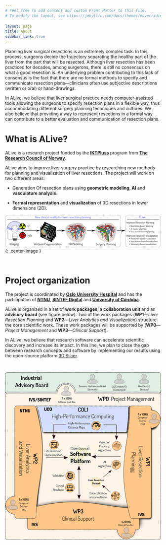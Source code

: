 ```yaml
---
# Feel free to add content and custom Front Matter to this file.
# To modify the layout, see https://jekyllrb.com/docs/themes/#overriding-theme-defaults

layout: page
title: About
sidebar_link: true
---
```


Planning liver surgical resections is an extremely complex task. In this
process, surgeons decide the trajectory separating the healthy part of the liver
from the part that will be resected. Although liver resection has been practiced
for decades, among surgerons, there is still no consensus on what a good
resection is. An underlying problem contributing to this lack of consensus is
the fact that there are no formal methods to specify and communicate resection
plsns—clinicians often use subjective descriptions (written or oral) or
hand-drawings.

In ALive, we believe that liver surgical practice needs computer-assisted tools
allowing the surgeons to specify resection plans in a flexible way, thus
accommodating different surgery planning techniques and cultures. We also
believe that providing a way to represent resections in a formal way can
contribute to a better evaluation and communication of resection plans.


# What is ALive?

ALive is a research project funded by the
[**IKTPluss**](https://www.forskningsradet.no/en/about-the-research-council/programmes/iktpluss/)
program from [**The Research Council of
Norway**](https://www.forskningsradet.no/en/).

ALive aims to improve liver surgery practice by researching new methods
for planning and visualization of liver resections. The project will
work on two different areas:

* Generation Of resection plans using **geometric modeling**,
  **AI** and **vasculature analysis**.
  
* **Formal representation** and **visualization** of 3D resections in
  lower dimensions (2D).
  
![ALive overview](/assets/img/alive_overview.png){: .center-image }

&nbsp;
&nbsp;

# Project organization
The project is coordinated by [**Oslo University
Hospital**](https://oslo-universitetssykehus.no/oslo-university-hospital)
and has the participation of [**NTNU**](https://www.ntnu.no/),
[**SINTEF Digital**](https://www.sintef.no/en/digital/) and
[**University of Córdoba**](https://www.uco.es).

ALive is organized in a set of **work packages**, a **collaboration unit** and
an **advisory board** (see figure below). Two of the work packages
(**WP1**&mdash;*Liver Resection Planning* and **WP2**&mdash;*Liver Analytics
and Visualization*) structure the core scientific work. These work
packages will be supported by (**WP0**&mdash;*Project Management* and
**WP3**&mdash;*Clinical Support*).

In ALive, we believe that research software can accelerate scientific discovery
and increase its impact. In this line, we plan to close the gap between research
concepts and software by implementing our results using the open-source platform
[3D Slicer](https://slicer.org).

&nbsp;
&nbsp;

![ALive organization](/assets/img/alive_organization.png)


